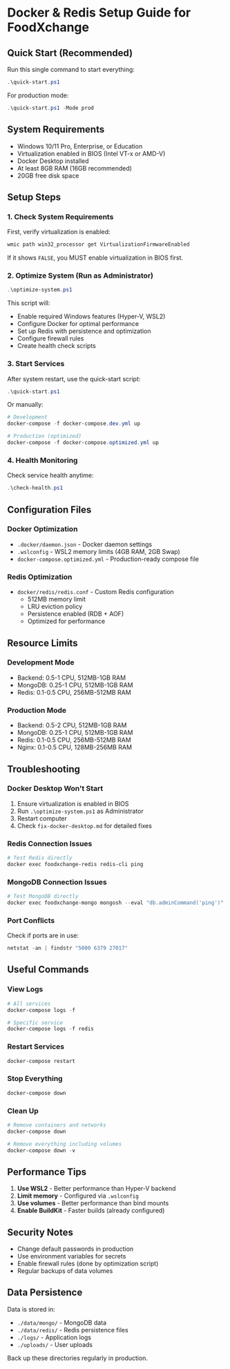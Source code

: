 # Docker & Redis Setup Guide for FoodXchange

## Quick Start (Recommended)

Run this single command to start everything:

```powershell
.\quick-start.ps1
```

For production mode:
```powershell
.\quick-start.ps1 -Mode prod
```

## System Requirements

- Windows 10/11 Pro, Enterprise, or Education
- Virtualization enabled in BIOS (Intel VT-x or AMD-V)
- Docker Desktop installed
- At least 8GB RAM (16GB recommended)
- 20GB free disk space

## Setup Steps

### 1. Check System Requirements

First, verify virtualization is enabled:
```powershell
wmic path win32_processor get VirtualizationFirmwareEnabled
```

If it shows `FALSE`, you MUST enable virtualization in BIOS first.

### 2. Optimize System (Run as Administrator)

```powershell
.\optimize-system.ps1
```

This script will:
- Enable required Windows features (Hyper-V, WSL2)
- Configure Docker for optimal performance
- Set up Redis with persistence and optimization
- Configure firewall rules
- Create health check scripts

### 3. Start Services

After system restart, use the quick-start script:
```powershell
.\quick-start.ps1
```

Or manually:
```powershell
# Development
docker-compose -f docker-compose.dev.yml up

# Production (optimized)
docker-compose -f docker-compose.optimized.yml up
```

### 4. Health Monitoring

Check service health anytime:
```powershell
.\check-health.ps1
```

## Configuration Files

### Docker Optimization
- `.docker/daemon.json` - Docker daemon settings
- `.wslconfig` - WSL2 memory limits (4GB RAM, 2GB Swap)
- `docker-compose.optimized.yml` - Production-ready compose file

### Redis Optimization
- `docker/redis/redis.conf` - Custom Redis configuration
  - 512MB memory limit
  - LRU eviction policy
  - Persistence enabled (RDB + AOF)
  - Optimized for performance

## Resource Limits

### Development Mode
- Backend: 0.5-1 CPU, 512MB-1GB RAM
- MongoDB: 0.25-1 CPU, 512MB-1GB RAM
- Redis: 0.1-0.5 CPU, 256MB-512MB RAM

### Production Mode
- Backend: 0.5-2 CPU, 512MB-1GB RAM
- MongoDB: 0.25-1 CPU, 512MB-1GB RAM
- Redis: 0.1-0.5 CPU, 256MB-512MB RAM
- Nginx: 0.1-0.5 CPU, 128MB-256MB RAM

## Troubleshooting

### Docker Desktop Won't Start
1. Ensure virtualization is enabled in BIOS
2. Run `.\optimize-system.ps1` as Administrator
3. Restart computer
4. Check `fix-docker-desktop.md` for detailed fixes

### Redis Connection Issues
```powershell
# Test Redis directly
docker exec foodxchange-redis redis-cli ping
```

### MongoDB Connection Issues
```powershell
# Test MongoDB directly
docker exec foodxchange-mongo mongosh --eval "db.adminCommand('ping')"
```

### Port Conflicts
Check if ports are in use:
```powershell
netstat -an | findstr "5000 6379 27017"
```

## Useful Commands

### View Logs
```powershell
# All services
docker-compose logs -f

# Specific service
docker-compose logs -f redis
```

### Restart Services
```powershell
docker-compose restart
```

### Stop Everything
```powershell
docker-compose down
```

### Clean Up
```powershell
# Remove containers and networks
docker-compose down

# Remove everything including volumes
docker-compose down -v
```

## Performance Tips

1. **Use WSL2** - Better performance than Hyper-V backend
2. **Limit memory** - Configured via `.wslconfig`
3. **Use volumes** - Better performance than bind mounts
4. **Enable BuildKit** - Faster builds (already configured)

## Security Notes

- Change default passwords in production
- Use environment variables for secrets
- Enable firewall rules (done by optimization script)
- Regular backups of data volumes

## Data Persistence

Data is stored in:
- `./data/mongo/` - MongoDB data
- `./data/redis/` - Redis persistence files
- `./logs/` - Application logs
- `./uploads/` - User uploads

Back up these directories regularly in production.